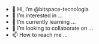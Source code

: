 - 👋 Hi, I’m @bitspace-tecnologia
- 👀 I’m interested in ...
- 🌱 I’m currently learning ...
- 💞️ I’m looking to collaborate on ...
- 📫 How to reach me ...

<!---
bitspace-tecnologia/bitspace-tecnologia is a ✨ special ✨ repository because its `README.md` (this file) appears on your GitHub profile.
You can click the Preview link to take a look at your changes.
--->

